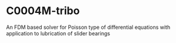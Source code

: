 # C0004M-tribo
An FDM based solver for Poisson type of differential equations with application to lubrication of slider bearings
